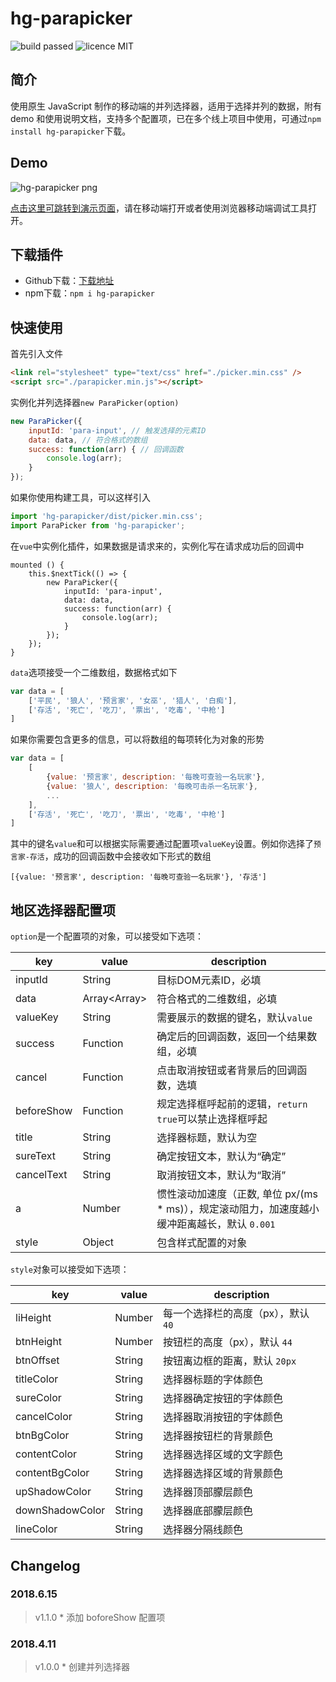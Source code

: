 # hg-parapicker
![build passed](https://img.shields.io/badge/build-passed-brightgreen.svg)
![licence MIT](https://img.shields.io/badge/licence-MIT-orange.svg)

## 简介
使用原生 JavaScript 制作的移动端的并列选择器，适用于选择并列的数据，附有 demo 和使用说明文档，支持多个配置项，已在多个线上项目中使用，可通过`npm install hg-parapicker`下载。

## Demo
![hg-parapicker png](http://olislpb6q.bkt.clouddn.com/hg-parapicker.png)

[点击这里可跳转到演示页面](https://hamger.github.io/demo/parapicker/parapicker.html)，请在移动端打开或者使用浏览器移动端调试工具打开。

## 下载插件
* Github下载：[下载地址](https://github.com/hamger/hg-parapicker)
* npm下载：`npm i hg-parapicker`

## 快速使用
首先引入文件
```html
<link rel="stylesheet" type="text/css" href="./picker.min.css" />
<script src="./parapicker.min.js"></script>
```
实例化并列选择器`new ParaPicker(option)`
```js
new ParaPicker({
    inputId: 'para-input', // 触发选择的元素ID
    data: data, // 符合格式的数组
    success: function(arr) { // 回调函数
        console.log(arr);
    }
});
```

如果你使用构建工具，可以这样引入
```js
import 'hg-parapicker/dist/picker.min.css';
import ParaPicker from 'hg-parapicker';
```
在`vue`中实例化插件，如果数据是请求来的，实例化写在请求成功后的回调中
```
mounted () {
    this.$nextTick(() => {
        new ParaPicker({
            inputId: 'para-input',
            data: data,
            success: function(arr) {
                console.log(arr);
            }
        });
    });
}
```
`data`选项接受一个二维数组，数据格式如下
```js
var data = [
    ['平民', '狼人', '预言家', '女巫', '猎人', '白痴'],
    ['存活', '死亡', '吃刀', '票出', '吃毒', '中枪']
]
```
如果你需要包含更多的信息，可以将数组的每项转化为对象的形势
```js
var data = [
    [
        {value: '预言家', description: '每晚可查验一名玩家'},
        {value: '狼人', description: '每晚可击杀一名玩家'},
        ...
    ],
    ['存活', '死亡', '吃刀', '票出', '吃毒', '中枪']
]
```
其中的键名`value`和可以根据实际需要通过配置项`valueKey`设置。例如你选择了`预言家-存活`，成功的回调函数中会接收如下形式的数组
```
[{value: '预言家', description: '每晚可查验一名玩家'}, '存活']
```

## 地区选择器配置项
`option`是一个配置项的对象，可以接受如下选项：

key | value | description
--------|------|-----
inputId | String | 目标DOM元素ID，必填
data | Array\<Array\> | 符合格式的二维数组，必填
valueKey | String | 需要展示的数据的键名，默认`value`
success | Function  | 确定后的回调函数，返回一个结果数组，必填
cancel | Function  | 点击取消按钮或者背景后的回调函数，选填
beforeShow | Function | 规定选择框呼起前的逻辑，`return true`可以禁止选择框呼起 
title | String | 选择器标题，默认为空
sureText | String | 确定按钮文本，默认为“确定”
cancelText | String | 取消按钮文本，默认为“取消”
a | Number | 惯性滚动加速度（正数, 单位 px/(ms * ms)），规定滚动阻力，加速度越小缓冲距离越长，默认 `0.001`
style | Object | 包含样式配置的对象

`style`对象可以接受如下选项：

key | value | description
--------|------|-----
liHeight | Number | 每一个选择栏的高度（px），默认 `40`
btnHeight | Number | 按钮栏的高度（px），默认 `44`
btnOffset | String | 按钮离边框的距离，默认 `20px`
titleColor | String | 选择器标题的字体颜色
sureColor | String | 选择器确定按钮的字体颜色
cancelColor | String | 选择器取消按钮的字体颜色
btnBgColor | String | 选择器按钮栏的背景颜色
contentColor | String | 选择器选择区域的文字颜色
contentBgColor | String | 选择器选择区域的背景颜色
upShadowColor | String | 选择器顶部朦层颜色
downShadowColor | String | 选择器底部朦层颜色
lineColor | String | 选择器分隔线颜色

## Changelog
### 2018.6.15
> v1.1.0 * 添加 boforeShow 配置项

### 2018.4.11
> v1.0.0 * 创建并列选择器
